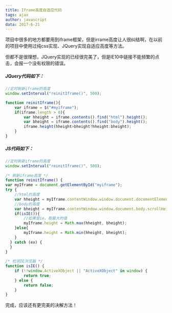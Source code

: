 ```yaml
---
title: Iframe高度自适应代码
tags: ajax
author: javascript
data: 2017-6-21
---
```


项目中很多的地方都要用到iframe框架，但是irrame高度让人很纠结啊，在以前的项目中使用过纯css实现、JQuery实现自适应高度等方法。

但都不是很理想，JQuery实现的已经很完美了，但是IE10中链接不能频繁的点击，会报一个没有权限的错误。


##### JQuery代码如下：
``` javascript
//定时刷新iframe的高度
window.setInterval("reinitIframe()", 500);

function reinitIframe(){
	var iframe = $("#myiframe");
	if(iframe.length > 0){
		var hheight = iframe.contents().find("html").height();
		var bheight = iframe.contents().find("body").height();
		iframe.height(hheight>bheight?hheight:bheight);
	}
} 
```

##### JS代码如下：
``` javascript
//定时刷新iframe的高度
window.setInterval("reinitIframe()", 500);
  
/* 刷新iframe高度 */
function reinitIframe() {
var myIframe = document.getElementById("myiframe");
try {
	//html的高度
	var hheight = myIframe.contentWindow.window.document.documentElement.offsetHeight;
	//body的高度
	var bheight = myIframe.contentWindow.window.document.body.scrollHeight;
	if(isIE()){
		//如果是ie，取最大的值
		myIframe.height = Math.max(hheight, bheight);
	}else{
		myIframe.height = Math.min(hheight, bheight);
	}
  } catch (ex) {
  }
}
  
/* 检测IE浏览器 */
function isIE() {
	if (!!window.ActiveXObject || "ActiveXObject" in window) {
		return true;
	} else {
		return false;
	}
}
```

完成，应该还有更完美的决解方法！




